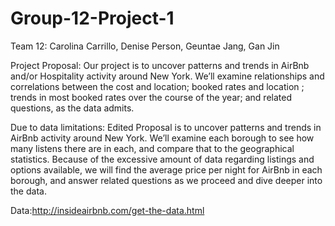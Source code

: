 # Group-12-Project-1
Team 12: Carolina Carrillo, Denise Person, Geuntae Jang, Gan Jin

Project Proposal: Our project is to uncover patterns and trends in AirBnb and/or Hospitality activity around New York. We’ll examine relationships and correlations between the cost and location; booked rates and location ; trends in most booked rates over the course of the year; and related questions, as the data admits. 


Due to data limitations: Edited Proposal is to uncover patterns and trends in AirBnb activity around New York. We’ll examine each borough to see how many listens there are in each, and compare that to the geographical statistics. Because of the excessive amount of data regarding listings and options available, we will find the average price per night for AirBnb in each borough, and answer related questions as we proceed and dive deeper into the data. 

Data:http://insideairbnb.com/get-the-data.html